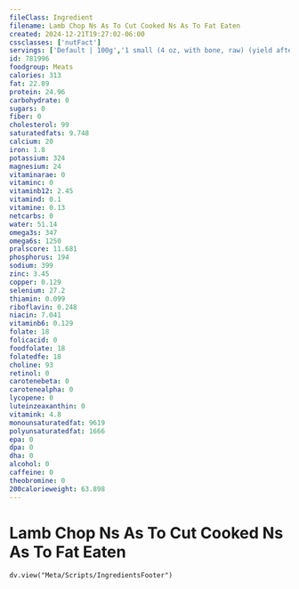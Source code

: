 ```yaml
---
fileClass: Ingredient
filename: Lamb Chop Ns As To Cut Cooked Ns As To Fat Eaten
created: 2024-12-21T19:27:02-06:00
cssclasses: ['nutFact']
servings: ['Default | 100g','1 small (4 oz, with bone, raw) (yield after cooking, bone removed) | 72','1 medium (6 oz, with bone, raw) (yield after cooking, bone removed) | 109','1 large (8 oz, with bone, raw) (yield after cooking, bone removed) | 145','1 oz, with bone, cooked (yield after bone removed) | 23','1 oz, with bone, raw (yield after cooking, bone removed) | 18','1 cubic inch, boneless, cooked | 17','1 cup, cooked, diced | 134','1 oz, boneless, raw (yield after cooking) | 20']
id: 781996
foodgroup: Meats
calories: 313
fat: 22.89
protein: 24.96
carbohydrate: 0
sugars: 0
fiber: 0
cholesterol: 99
saturatedfats: 9.748
calcium: 20
iron: 1.8
potassium: 324
magnesium: 24
vitaminarae: 0
vitaminc: 0
vitaminb12: 2.45
vitamind: 0.1
vitamine: 0.13
netcarbs: 0
water: 51.14
omega3s: 347
omega6s: 1250
pralscore: 11.681
phosphorus: 194
sodium: 399
zinc: 3.45
copper: 0.129
selenium: 27.2
thiamin: 0.099
riboflavin: 0.248
niacin: 7.041
vitaminb6: 0.129
folate: 18
folicacid: 0
foodfolate: 18
folatedfe: 18
choline: 93
retinol: 0
carotenebeta: 0
carotenealpha: 0
lycopene: 0
luteinzeaxanthin: 0
vitamink: 4.8
monounsaturatedfat: 9619
polyunsaturatedfat: 1666
epa: 0
dpa: 0
dha: 0
alcohol: 0
caffeine: 0
theobromine: 0
200calorieweight: 63.898
---
```


# Lamb Chop Ns As To Cut Cooked Ns As To Fat Eaten

```dataviewjs
dv.view("Meta/Scripts/IngredientsFooter")
```